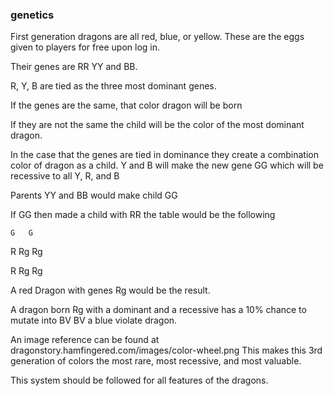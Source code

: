 ### genetics

First generation dragons are all red, blue, or yellow.  These are the eggs given to players for free upon log in.

Their genes are RR YY and BB.

R, Y, B are tied as the three most dominant genes.

If the genes are the same, that color dragon will be born

If they are not the same the child will be the color of the most dominant dragon.

In the case that the genes are tied in dominance they create a combination color of dragon as a child.  Y and B will make the new gene GG which will be recessive to all Y, R, and B

Parents YY and BB would make child GG

If GG then made a child with RR the table would be the following

    G   G
R   Rg  Rg

R   Rg  Rg

A red Dragon with genes Rg would be the result.

A dragon born Rg with a dominant and a recessive has a 10% chance to mutate into BV BV  a blue violate dragon.

An image reference can be found at dragonstory.hamfingered.com/images/color-wheel.png  This makes this 3rd generation of colors the most rare, most recessive, and most valuable.

This system should be followed for all features of the dragons.
